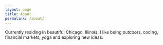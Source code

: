 ```yaml
---
layout: page
title: About
permalink: /about/
---
```


Currently residing in beautiful Chicago, Illinois. I like being outdoors, coding, financial markets, yoga and exploring new ideas.
